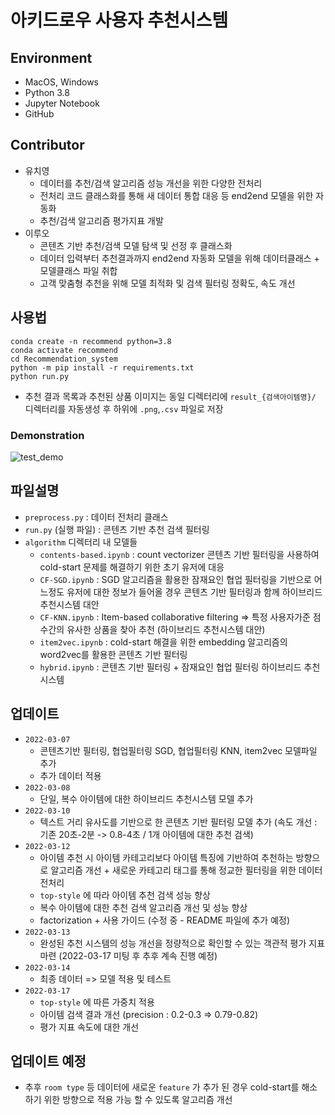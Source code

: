 # 아키드로우 사용자 추천시스템
## Environment
  - MacOS, Windows
  - Python 3.8
  - Jupyter Notebook
  - GitHub

## Contributor
  - 유치영
    - 데이터를 추천/검색 알고리즘 성능 개선을 위한 다양한 전처리
    - 전처리 코드 클래스화를 통해 새 데이터 통합 대응 등 end2end 모델을 위한 자동화
    - 추천/검색 알고리즘 평가지표 개발
  - 이루오
    - 콘텐츠 기반 추천/검색 모델 탐색 및 선정 후 클래스화
    - 데이터 입력부터 추천결과까지 end2end 자동화 모델을 위해 데이터클래스 + 모델클래스 파일 취합
    - 고객 맞춤형 추천을 위해 모델 최적화 및 검색 필터링 정확도, 속도 개선

## 사용법
  ```
  conda create -n recommend python=3.8
  conda activate recommend
  cd Recommendation_system
  python -m pip install -r requirements.txt
  python run.py
  ```
  - 추천 결과 목록과 추천된 상품 이미지는 동일 디렉터리에 `result_{검색아이템명}/` 디렉터리를 자동생성 후 하위에 `.png`,`.csv` 파일로 저장
  ### Demonstration
  ![test_demo](https://user-images.githubusercontent.com/61719257/158094840-1e0bfa06-82e5-4243-8416-9e22d34945f5.gif)


## 파일설명
  - `preprocess.py` : 데이터 전처리 클래스
  - `run.py` (실행 파일) : 콘텐츠 기반 추천 검색 필터링
  - `algorithm` 디렉터리 내 모델들
    - `contents-based.ipynb` : count vectorizer 콘텐츠 기반 필터링을 사용하여 cold-start 문제를 해결하기 위한 초기 유저에 대응
    - `CF-SGD.ipynb` : SGD 알고리즘을 활용한 잠재요인 협업 필터링을 기반으로 어느정도 유저에 대한 정보가 들어올 경우 콘텐츠 기반 필터링과 함께 하이브리드 추천시스템 대안
    - `CF-KNN.ipynb` : Item-based collaborative filtering ⇒ 특정 사용자가준 점수간의 유사한 상품을 찾아 추천 (하이브리드 추천시스템 대안)
    - `item2vec.ipynb` : cold-start 해결을 위한 embedding 알고리즘의 word2vec를 활용한 콘텐츠 기반 필터링
    - `hybrid.ipynb` : 콘텐츠 기반 필터링 + 잠재요인 협업 필터링 하이브리드 추천시스템 
  

## 업데이트
  - `2022-03-07`
    - 콘텐츠기반 필터링, 협업필터링 SGD, 협업필터링 KNN, item2vec 모델파일 추가
    - 추가 데이터 적용
  - `2022-03-08`
    - 단일, 복수 아이템에 대한 하이브리드 추천시스템 모델 추가
  - `2022-03-10`
    - 텍스트 거리 유사도를 기반으로 한 콘텐츠 기반 필터링 모델 추가 (속도 개선 : 기존 20초-2분 -> 0.8-4초 / 1개 아이템에 대한 추천 검색)
  - `2022-03-12`
    - 아이템 추천 시 아이템 카테고리보다 아이템 특징에 기반하여 추천하는 방향으로 알고리즘 개선 + 새로운 카테고리 태그를 통해 정교한 필터링을 위한 데이터 전처리
    - `top-style` 에 따라 아이템 추천 검색 성능 향상
    - 복수 아이템에 대한 추천 검색 알고리즘 개선 및 성능 향상
    - factorization + 사용 가이드 (수정 중 - README 파일에 추가 예정)
  - `2022-03-13`
    - 완성된 추천 시스템의 성능 개선을 정량적으로 확인할 수 있는 객관적 평가 지표 마련 (2022-03-17 미팅 후 추후 계속 진행 예정)
  - `2022-03-14`
    - 최종 데이터 => 모델 적용 및 테스트
  - `2022-03-17`
    - `top-style` 에 따른 가중치 적용
    - 아이템 검색 결과 개선 (precision : 0.2-0.3 => 0.79-0.82)
    - 평가 지표 속도에 대한 개선
    
## 업데이트 예정
  - 추후 `room type` 등 데이터에 새로운 `feature` 가 추가 된 경우 cold-start를 해소하기 위한 방향으로 적용 가능 할 수 있도록 알고리즘 개선
  
  
